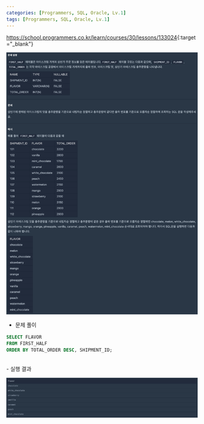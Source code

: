 ```yaml
---
categories: [Programmers, SQL, Oracle, Lv.1]
tags: [Programmers, SQL, Oracle, Lv.1] 
---
```


<https://school.programmers.co.kr/learn/courses/30/lessons/133024>{:target="_blank"}

![문제](/assets/img/programmers/sql/oracle/%EC%9D%B8%EA%B8%B0%EC%9E%88%EB%8A%94_%EC%95%84%EC%9D%B4%EC%8A%A4%ED%81%AC%EB%A6%BC(1).png)

- 문제 풀이

```sql
SELECT FLAVOR
FROM FIRST_HALF
ORDER BY TOTAL_ORDER DESC, SHIPMENT_ID;
```

<br>
- 실행 결과

![실행 결과](/assets/img/programmers/sql/oracle/%EC%9D%B8%EA%B8%B0%EC%9E%88%EB%8A%94_%EC%95%84%EC%9D%B4%EC%8A%A4%ED%81%AC%EB%A6%BC(2).png)
